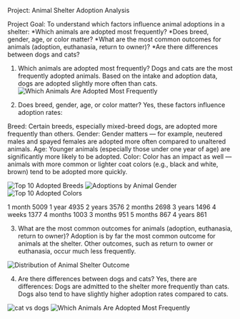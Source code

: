 Project: Animal Shelter Adoption Analysis

Project Goal:
To understand which factors influence animal adoptions in a shelter:
*Which animals are adopted most frequently?
*Does breed, gender, age, or color matter?
*What are the most common outcomes for animals (adoption, euthanasia, return to owner)?
*Are there differences between dogs and cats?


1. Which animals are adopted most frequently?
Dogs and cats are the most frequently adopted animals.
Based on the intake and adoption data, dogs are adopted slightly more often than cats.
![Which Animals Are Adopted Most Frequently](https://github.com/user-attachments/assets/6e8a6f2c-6b7b-40e7-9612-489bbab3b5f4)


2. Does breed, gender, age, or color matter?
Yes, these factors influence adoption rates:

Breed: Certain breeds, especially mixed-breed dogs, are adopted more frequently than others.
Gender: Gender matters — for example, neutered males and spayed females are adopted more often compared to unaltered animals.
Age: Younger animals (especially those under one year of age) are significantly more likely to be adopted.
Color: Color has an impact as well — animals with more common or lighter coat colors (e.g., black and white, brown) tend to be adopted more quickly.

![Top 10 Adopted Breeds](https://github.com/user-attachments/assets/b82a2610-504b-498b-8796-b8b76858cd86)
![Adoptions by Animal Gender](https://github.com/user-attachments/assets/f8066561-5fa6-4234-8af5-624fcd26e3c8)
![Top 10 Adopted Colors](https://github.com/user-attachments/assets/9e809858-d285-4af8-a4b4-3933b90ed8a0)

1 month          5009
1 year           4935
2 years          3576
2 months         2698
3 years          1496
4 weeks          1377
4 months         1003
3 months          951
5 months          867
4 years           861


3. What are the most common outcomes for animals (adoption, euthanasia, return to owner)?
Adoption is by far the most common outcome for animals at the shelter.
Other outcomes, such as return to owner or euthanasia, occur much less frequently.


![Distribution of Animal Shelter Outcome](https://github.com/user-attachments/assets/38b66564-255d-4dda-b0f8-ffaddf50dccc)


4. Are there differences between dogs and cats?
Yes, there are differences:
Dogs are admitted to the shelter more frequently than cats.
Dogs also tend to have slightly higher adoption rates compared to cats.


![cat vs dogs](https://github.com/user-attachments/assets/74da75ea-9e14-43a0-bd87-49eca00099d0)
![Which Animals Are Adopted Most Frequently](https://github.com/user-attachments/assets/40c47213-47b1-4c1b-a451-00a523ab43c6)





